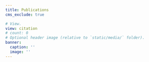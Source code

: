```yaml
---
title: Publications
cms_exclude: true

# View.
view: citation
# count: 0
# Optional header image (relative to `static/media/` folder).
banner:
  caption: ''
  image: ''
---
```

